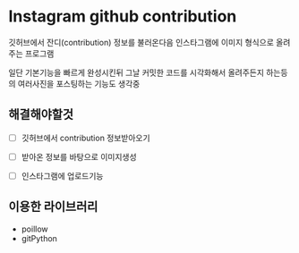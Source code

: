 # Instagram github contribution

깃허브에서 잔디(contribution) 정보를 불러온다음 인스타그램에 이미지 형식으로 올려주는 프로그램

일단 기본기능을 빠르게 완성시킨뒤 그날 커밋한 코드를 시각화해서 올려주든지 하는등의 여러사진을 포스팅하는 기능도 생각중  

## 해결해야할것

* [ ] 깃허브에서 contribution 정보받아오기

* [ ] 받아온 정보를 바탕으로 이미지생성

* [ ] 인스타그램에 업로드기능
  
## 이용한 라이브러리

- poillow
- gitPython
